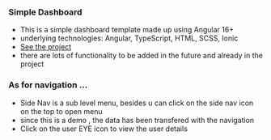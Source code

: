 ###  Simple Dashboard
- This is a simple dashboard template made up using Angular 16+
- underlying technologies: Angular, TypeScript, HTML, SCSS, Ionic
- [See the project](https://github.com/osroot/simple-dashboard)
- there are lots of functionality to be added in the future and already in the project 

### As for navigation ...
- Side Nav is a sub level menu, besides u can click on the side nav icon on the top to open menu
- since this is a demo , the data has been transfered with the navigation
- Click on the user EYE icon to view the user details
